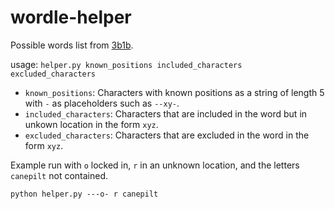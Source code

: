 # wordle-helper

Possible words list from [3b1b](https://github.com/3b1b/videos/tree/master/_2022/wordle).

usage: `helper.py known_positions included_characters excluded_characters`

- `known_positions`: Characters with known positions as a string of length 5 with `-` as placeholders such as `--xy-`.
- `included_characters`: Characters that are included in the word but in unkown location in the form `xyz`.
- `excluded_characters`: Characters that are excluded in the word in the form `xyz`.

Example run with `o` locked in, `r` in an unknown location, and the letters `canepilt` not contained.

`python helper.py ---o- r canepilt`
